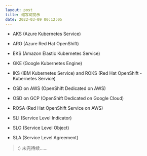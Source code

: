 ```yaml
---
layout: post
title: 缩写词提示
date: 2022-03-09 00:12:05
---
```


- AKS (Azure Kubernetes Service)

- ARO (Azure Red Hat OpenShift)

- EKS (Amazon Elastic Kubernetes Service)

- GKE (Google Kubernetes Engine)

- IKS (IBM Kubernetes Service) and ROKS (Red Hat OpenShift - Kubernetes Service)

- OSD on AWS (OpenShift Dedicated on AWS)

- OSD on GCP (OpenShift Dedicated on Google Cloud)

- ROSA (Red Hat OpenShift Service on AWS)

- SLI (Service Level Indicator)

- SLO (Service Level Object)

- SLA (Service Level Agreement)

> :) 未完待续......
